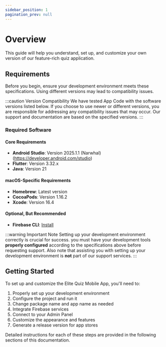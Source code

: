 ```yaml
---
sidebar_position: 1
pagination_prev: null
---
```


# Overview

This guide will help you understand, set up, and customize your own version of our feature-rich quiz application.

## Requirements

Before you begin, ensure your development environment meets these specifications. Using different versions may lead to compatibility issues.

:::caution Version Compatibility
We have tested App Code with the software versions listed below. If you choose to use newer or different versions, you are responsible for addressing any compatibility issues that may occur. Our support and documentation are based on the specified versions.
:::

### Required Software

#### Core Requirements

- **Android Studio**: Version 2025.1.1 (Narwhal) (https://developer.android.com/studio)
- **Flutter**: Version 3.32.x
- **Java**: Version 21

#### macOS-Specific Requirements

- **Homebrew**: Latest version
- **CocoaPods**: Version 1.16.2
- **Xcode**: Version 16.4

#### Optional, But Recommended

- **Firebase CLI**: [Install](https://firebase.google.com/docs/cli)

:::warning Important Note
Setting up your development environment correctly is crucial for success. you must have your development tools **properly configured** according to the specifications above before requesting support. Also note that assisting you with setting up your development environment is **not** part of our support services.
:::

## Getting Started

To set up and customize the Elite Quiz Mobile App, you'll need to:

1. Properly set up your development environment
2. Configure the project and run it
3. Change package name and app name as needed
4. Integrate Firebase services
5. Connect to your Admin Panel
6. Customize the appearance and features
7. Generate a release version for app stores

Detailed instructions for each of these steps are provided in the following sections of this documentation.
